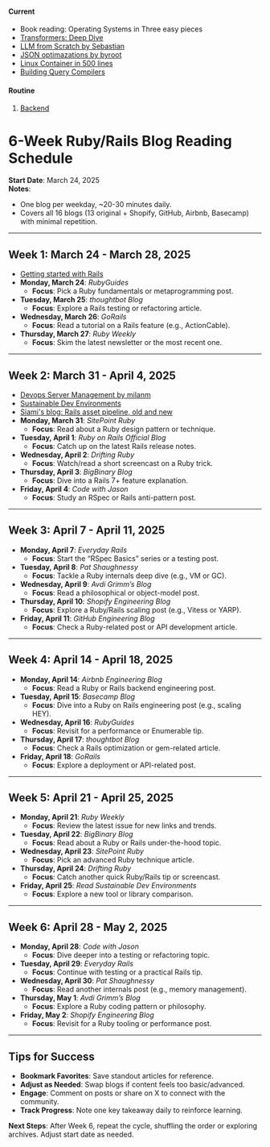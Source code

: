 #### Current
* Book reading: Operating Systems in Three easy pieces
* [Transformers: Deep Dive](https://www.brandonrohrer.com/transformers#second_order_skips)
* [LLM from Scratch by Sebastian](https://github.com/rasbt/LLMs-from-scratch)
* [JSON optimazations by byroot](https://byroot.github.io/)
* [Linux Container in 500 lines](https://blog.lizzie.io/linux-containers-in-500-loc.html)
* [Building Query Compilers](https://pi3.informatik.uni-mannheim.de/~moer/querycompiler.pdf)

#### Routine

1. [Backend](/backend.md)

# 6-Week Ruby/Rails Blog Reading Schedule
**Start Date**: March 24, 2025  
**Notes**:  
- One blog per weekday, ~20-30 minutes daily.
- Covers all 16 blogs (13 original + Shopify, GitHub, Airbnb, Basecamp) with minimal repetition.

---

## Week 1: March 24 - March 28, 2025
- [Getting started with Rails](https://guides.rubyonrails.org/getting_started.html)
- **Monday, March 24**: *RubyGuides*  
  - **Focus**: Pick a Ruby fundamentals or metaprogramming post.  
- **Tuesday, March 25**: *thoughtbot Blog*
  - **Focus**: Explore a Rails testing or refactoring article.  
- **Wednesday, March 26**: *GoRails*  
  - **Focus**: Read a tutorial on a Rails feature (e.g., ActionCable).  
- **Thursday, March 27**: *Ruby Weekly*  
  - **Focus**: Skim the latest newsletter or the most recent one.

---

## Week 2: March 31 - April 4, 2025
- [Devops Server Management by milanm](https://github.com/milanm/DevOps-Roadmap?tab=readme-ov-file#5-learn-server-management)
- [Sustainable Dev Environments](https://devbox.computer/)
- [Siami's blog: Rails asset pipeline, old and new](https://blog.siami.fr/rails-asset-pipeline-old-and-new)
- **Monday, March 31**: *SitePoint Ruby*  
  - **Focus**: Read about a Ruby design pattern or technique.  
- **Tuesday, April 1**: *Ruby on Rails Official Blog*  
  - **Focus**: Catch up on the latest Rails release notes.  
- **Wednesday, April 2**: *Drifting Ruby*  
  - **Focus**: Watch/read a short screencast on a Ruby trick.  
- **Thursday, April 3**: *BigBinary Blog*  
  - **Focus**: Dive into a Rails 7+ feature explanation.  
- **Friday, April 4**: *Code with Jason*  
  - **Focus**: Study an RSpec or Rails anti-pattern post.  

---

## Week 3: April 7 - April 11, 2025
- **Monday, April 7**: *Everyday Rails*  
  - **Focus**: Start the “RSpec Basics” series or a testing post.  
- **Tuesday, April 8**: *Pat Shaughnessy*  
  - **Focus**: Tackle a Ruby internals deep dive (e.g., VM or GC).  
- **Wednesday, April 9**: *Avdi Grimm’s Blog*  
  - **Focus**: Read a philosophical or object-model post.  
- **Thursday, April 10**: *Shopify Engineering Blog*  
  - **Focus**: Explore a Ruby/Rails scaling post (e.g., Vitess or YARP).  
- **Friday, April 11**: *GitHub Engineering Blog*  
  - **Focus**: Check a Ruby-related post or API development article.  

---

## Week 4: April 14 - April 18, 2025
- **Monday, April 14**: *Airbnb Engineering Blog*  
  - **Focus**: Read a Ruby or Rails backend engineering post.  
- **Tuesday, April 15**: *Basecamp Blog*  
  - **Focus**: Dive into a Ruby on Rails engineering post (e.g., scaling HEY).  
- **Wednesday, April 16**: *RubyGuides*  
  - **Focus**: Revisit for a performance or Enumerable tip.  
- **Thursday, April 17**: *thoughtbot Blog*  
  - **Focus**: Check a Rails optimization or gem-related article.  
- **Friday, April 18**: *GoRails*  
  - **Focus**: Explore a deployment or API-related post.  

---

## Week 5: April 21 - April 25, 2025
- **Monday, April 21**: *Ruby Weekly*  
  - **Focus**: Review the latest issue for new links and trends.  
- **Tuesday, April 22**: *BigBinary Blog*  
  - **Focus**: Read about a Ruby or Rails under-the-hood topic.  
- **Wednesday, April 23**: *SitePoint Ruby*  
  - **Focus**: Pick an advanced Ruby technique article.  
- **Thursday, April 24**: *Drifting Ruby*  
  - **Focus**: Catch another quick Ruby/Rails tip or screencast.  
- **Friday, April 25**: *Read Sustainable Dev Environments*  
  - **Focus**: Explore a new tool or library comparison.  

---

## Week 6: April 28 - May 2, 2025
- **Monday, April 28**: *Code with Jason*  
  - **Focus**: Dive deeper into a testing or refactoring topic.  
- **Tuesday, April 29**: *Everyday Rails*  
  - **Focus**: Continue with testing or a practical Rails tip.  
- **Wednesday, April 30**: *Pat Shaughnessy*  
  - **Focus**: Read another internals post (e.g., memory management).  
- **Thursday, May 1**: *Avdi Grimm’s Blog*  
  - **Focus**: Explore a Ruby coding pattern or philosophy.  
- **Friday, May 2**: *Shopify Engineering Blog*  
  - **Focus**: Revisit for a Ruby tooling or performance post.  

---

## Tips for Success
- **Bookmark Favorites**: Save standout articles for reference.  
- **Adjust as Needed**: Swap blogs if content feels too basic/advanced.  
- **Engage**: Comment on posts or share on X to connect with the community.  
- **Track Progress**: Note one key takeaway daily to reinforce learning.  

**Next Steps**: After Week 6, repeat the cycle, shuffling the order or exploring archives. Adjust start date as needed.

